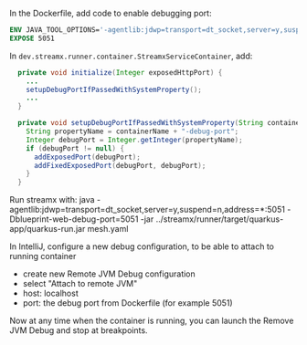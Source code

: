 In the Dockerfile, add code to enable debugging port:
```Dockerfile
ENV JAVA_TOOL_OPTIONS='-agentlib:jdwp=transport=dt_socket,server=y,suspend=n,address=0.0.0.0:5051'
EXPOSE 5051
```

In `dev.streamx.runner.container.StreamxServiceContainer`, add:
```java
  private void initialize(Integer exposedHttpPort) {
    ...
    setupDebugPortIfPassedWithSystemProperty();
    ...
  }

  private void setupDebugPortIfPassedWithSystemProperty(String containerName) {
    String propertyName = containerName + "-debug-port";
    Integer debugPort = Integer.getInteger(propertyName);
    if (debugPort != null) {
      addExposedPort(debugPort);
      addFixedExposedPort(debugPort, debugPort);
    }
  }
```

Run streamx with:
    java -agentlib:jdwp=transport=dt_socket,server=y,suspend=n,address=\*:5051 -Dblueprint-web-debug-port=5051 -jar ../streamx/runner/target/quarkus-app/quarkus-run.jar mesh.yaml

In IntelliJ, configure a new debug configuration, to be able to attach to running container
 - create new Remote JVM Debug configuration
 - select "Attach to remote JVM"
 - host: localhost
 - port: the debug port from Dockerfile (for example 5051)

Now at any time when the container is running, you can launch the Remove JVM Debug and stop at breakpoints.

